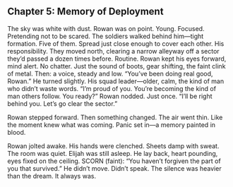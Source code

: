 ## Chapter 5: Memory of Deployment ##

The sky was white with dust.
Rowan was on point. Young. Focused. Pretending not to be scared.
The soldiers walked behind him—tight formation. Five of them. Spread just close enough to cover each other. His responsibility.
They moved north, clearing a narrow alleyway off a sector they’d passed a dozen times before. Routine.
Rowan kept his eyes forward, mind alert. No chatter. Just the sound of boots, gear shifting, the faint clink of metal.
Then: a voice, steady and low.
“You’ve been doing real good, Rowan.”
He turned slightly. His squad leader—older, calm, the kind of man who didn’t waste words.
“I’m proud of you. You’re becoming the kind of man others follow. You ready?”
Rowan nodded. Just once.
“I’ll be right behind you. Let’s go clear the sector.”

Rowan stepped forward.
Then something changed.
The air went thin. Like the moment knew what was coming.
Panic set in—a memory painted in blood.

Rowan jolted awake.
His hands were clenched. Sheets damp with sweat.
The room was quiet. Elijah was still asleep.
He lay back, heart pounding, eyes fixed on the ceiling.
SCORN (faint): “You haven’t forgiven the part of you that survived.”
He didn’t move.
Didn’t speak.
The silence was heavier than the dream.
It always was.

